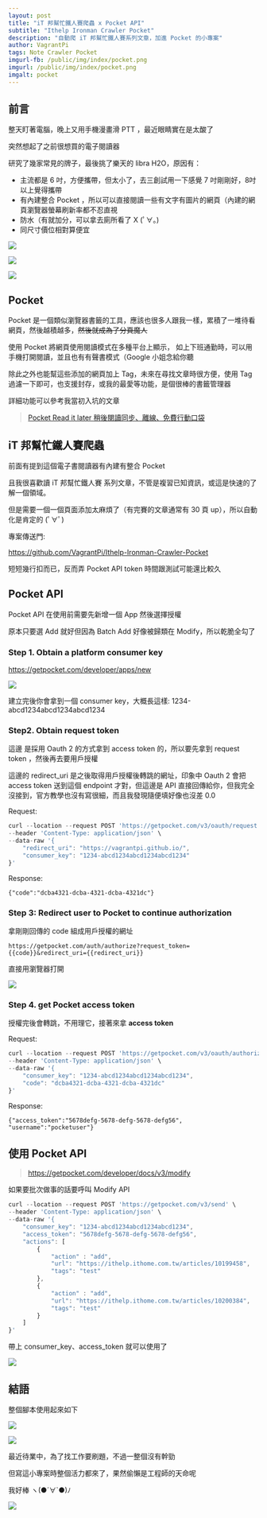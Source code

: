 ```yaml
---
layout: post
title: "iT 邦幫忙鐵人賽爬蟲 x Pocket API"
subtitle: "Ithelp Ironman Crawler Pocket"
description: "自動爬 iT 邦幫忙鐵人賽系列文章，加進 Pocket 的小專案"
author: VagrantPi
tags: Note Crawler Pocket
imgurl-fb: /public/img/index/pocket.png
imgurl: /public/img/index/pocket.png
imgalt: pocket 
---
```


## 前言

整天盯著電腦，晚上又用手機漫畫滑 PTT ，最近眼睛實在是太酸了

突然想起了之前很想買的電子閱讀器

研究了幾家常見的牌子，最後挑了樂天的 libra H2O，原因有：

- 主流都是 6 吋，方便攜帶，但太小了，去三創試用一下感覺 7 吋剛剛好，8吋以上覺得攜帶
- 有內建整合 Pocket ，所以可以直接閱讀一些有文字有圖片的網頁（內建的網頁瀏覽器螢幕刷新率都不忍直視
- 防水（有就加分，可以拿去廁所看了 X (ﾟ∀。)
- 同尺寸價位相對算便宜

![](/public/img/post/ithone-pocket/img4.jpg)

![](/public/img/post/ithone-pocket/img3.jpg)

![](/public/img/post/ithone-pocket/img2.jpg)

## Pocket

Pocket 是一個類似瀏覽器書籤的工具，應該也很多人跟我一樣，累積了一堆待看網頁，然後越積越多，~~然後就成為了分頁魔人~~

使用 Pocket 將網頁使用閱讀模式在多種平台上顯示， 如上下班通勤時，可以用手機打開閱讀，並且也有有聲書模式（Google 小姐念給你聽

除此之外也能幫這些添加的網頁加上 Tag，未來在尋找文章時很方便，使用 Tag 過濾一下即可，也支援封存，或我的最愛等功能，是個很棒的書籤管理器

詳細功能可以參考我當初入坑的文章

> [Pocket Read it later 稍後閱讀同步、離線、免費行動口袋](https://www.playpcesor.com/2012/04/pocket-read-it-later.html)

## iT 邦幫忙鐵人賽爬蟲

前面有提到這個電子書閱讀器有內建有整合 Pocket

且我很喜歡讀 iT 邦幫忙鐵人賽 系列文章，不管是複習已知資訊，或這是快速的了解一個領域。

但是需要一個一個頁面添加太麻煩了（有完賽的文章通常有 30 頁 up），所以自動化是肯定的 (ﾟ∀ﾟ)

專案傳送門:

https://github.com/VagrantPi/Ithelp-Ironman-Crawler-Pocket

短短幾行扣而已，反而弄 Pocket API token 時間跟測試可能還比較久

## Pocket API

Pocket API 在使用前需要先新增一個 App 然後選擇授權

原本只要選 Add 就好但因為 Batch Add 好像被歸類在 Modify，所以乾脆全勾了 

### Step 1. Obtain a platform consumer key

https://getpocket.com/developer/apps/new

![](/public/img/post/ithone-pocket/create.png)

建立完後你會拿到一個 consumer key，大概長這樣: 1234-abcd1234abcd1234abcd1234

### Step2. Obtain request token

這邊 是採用 Oauth 2 的方式拿到 access token 的，所以要先拿到 request token ，然後再去要用戶授權

這邊的 redirect_uri 是之後取得用戶授權後轉跳的網址，印象中 Oauth 2 會把 access token 送到這個 endpoint 才對，但這邊是 API 直接回傳給你，但我完全沒接到，官方教學也沒有寫很細，而且我發現隨便填好像也沒差 0.0

Request:

```javascript
curl --location --request POST 'https://getpocket.com/v3/oauth/request' \
--header 'Content-Type: application/json' \
--data-raw '{
    "redirect_uri": "https://vagrantpi.github.io/",
    "consumer_key": "1234-abcd1234abcd1234abcd1234"
}'
```

Response:

```
{"code":"dcba4321-dcba-4321-dcba-4321dc"}
```

### Step 3: Redirect user to Pocket to continue authorization

拿剛剛回傳的 code 組成用戶授權的網址

```
https://getpocket.com/auth/authorize?request_token={{code}}&redirect_uri={{redirect_uri}}
```

直接用瀏覽器打開

![](/public/img/post/ithone-pocket/oauth.png)

### Step 4. get Pocket access token

授權完後會轉跳，不用理它，接著來拿 **access token**

Request:

```javascript
curl --location --request POST 'https://getpocket.com/v3/oauth/authorize' \
--header 'Content-Type: application/json' \
--data-raw '{
    "consumer_key": "1234-abcd1234abcd1234abcd1234",
    "code": "dcba4321-dcba-4321-dcba-4321dc"
}'
```

Response:

```
{"access_token":"5678defg-5678-defg-5678-defg56",
"username":"pocketuser"}
```

## 使用 Pocket API

> https://getpocket.com/developer/docs/v3/modify

如果要批次做事的話要呼叫 Modify API

```javascript
curl --location --request POST 'https://getpocket.com/v3/send' \
--header 'Content-Type: application/json' \
--data-raw '{
    "consumer_key": "1234-abcd1234abcd1234abcd1234",
    "access_token": "5678defg-5678-defg-5678-defg56",
    "actions": [
        {
            "action" : "add",
            "url": "https://ithelp.ithome.com.tw/articles/10199458",
            "tags": "test"
        },
        {
            "action" : "add",
            "url": "https://ithelp.ithome.com.tw/articles/10200384",
            "tags": "test"
        }
    ]
}'
```

帶上 consumer_key、access_token 就可以使用了


![](/public/img/post/ithone-pocket/pocket.png)


## 結語

整個腳本使用起來如下

![](/public/img/post/ithone-pocket/screen.png)

![](/public/img/post/ithone-pocket/kobo.jpg)


最近待業中，為了找工作要刷題，不過一整個沒有幹勁

但寫這小專案時整個活力都來了，果然偷懶是工程師的天命呢

我好棒 ヽ(●´∀`●)ﾉ

![](/public/img/post/ithone-pocket/meme.png)

